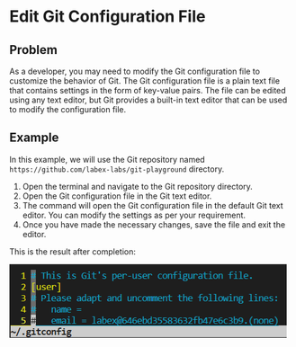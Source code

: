 # Edit Git Configuration File

## Problem

As a developer, you may need to modify the Git configuration file to customize the behavior of Git. The Git configuration file is a plain text file that contains settings in the form of key-value pairs. The file can be edited using any text editor, but Git provides a built-in text editor that can be used to modify the configuration file.

## Example

In this example, we will use the Git repository named `https://github.com/labex-labs/git-playground` directory.

1. Open the terminal and navigate to the Git repository directory.
2. Open the Git configuration file in the Git text editor.
3. The command will open the Git configuration file in the default Git text editor. You can modify the settings as per your requirement.
4. Once you have made the necessary changes, save the file and exit the editor.

This is the result after completion:

![<result>](./assets/challenge-edit-config-step1-1.png)

